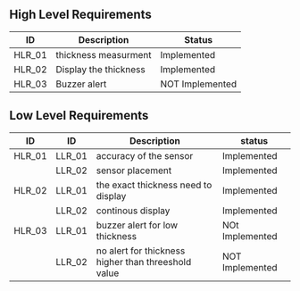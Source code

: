 
##  High Level Requirements
|ID|Description| Status |
|------|------| ----- |
|HLR_01|   thickness measurment | Implemented |
|HLR_02| Display the thickness   | Implemented |
|HLR_03|  Buzzer alert   | NOT  Implemented |


## Low Level Requirements
|ID|ID|Description| status |
|------|------|------| ------ |
|HLR_01|LLR_01|    accuracy of the sensor  | Implemented |
||LLR_02|    sensor placement   | Implemented |
|HLR_02|LLR_01|    the exact thickness need to display |      Implemented |  
||LLR_02|   continous display    |  Implemented |
|HLR_03|LLR_01|    buzzer alert for low thickness |   NOt  Implemented |          
||LLR_02|   no alert for thickness higher than threeshold value  | NOT Implemented |   

